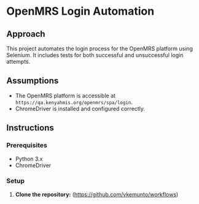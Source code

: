 # OpenMRS  Login Automation

## Approach
This project automates the login process for the OpenMRS platform using Selenium. It includes tests for both successful and unsuccessful login attempts.

## Assumptions
- The OpenMRS platform is accessible at `https://qa.kenyahmis.org/openmrs/spa/login`.
- ChromeDriver is installed and configured correctly.

## Instructions


### Prerequisites
- Python 3.x
- ChromeDriver

### Setup
1. **Clone the repository:**
   (https://github.com/vkemunto/workflows)  

